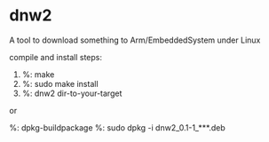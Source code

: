 dnw2
===

A tool to download something to Arm/EmbeddedSystem under Linux

compile and install steps:
1. %: make
2. %: sudo make install
3. %: dnw2 dir-to-your-target

or

%: dpkg-buildpackage
%:  sudo dpkg -i dnw2_0.1-1_***.deb
